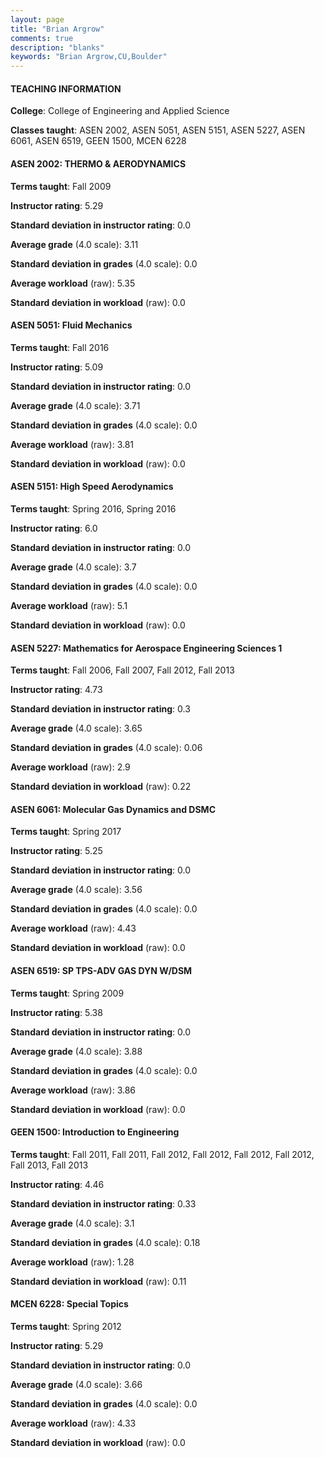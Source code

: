 ```yaml
---
layout: page
title: "Brian Argrow" 
comments: true
description: "blanks"
keywords: "Brian Argrow,CU,Boulder"
---
```

<head>
<script src="https://ajax.googleapis.com/ajax/libs/jquery/2.1.3/jquery.min.js"></script>
<script src="https://dl.dropboxusercontent.com/s/pc42nxpaw1ea4o9/highcharts.js?dl=0"></script>
<!-- <script src="../assets/js/highcharts.js"></script> -->
<style type="text/css">@font-face {
	font-family: "Bebas Neue";
	src: url(https://www.filehosting.org/file/details/544349/BebasNeue Regular.otf) format("opentype");
	}
	h1.Bebas { 
		font-family: "Bebas Neue", Verdana, Tahoma;
	}
</style>
</head>
	   
#### TEACHING INFORMATION

**College**: College of Engineering and Applied Science

**Classes taught**: ASEN 2002, ASEN 5051, ASEN 5151, ASEN 5227, ASEN 6061, ASEN 6519, GEEN 1500, MCEN 6228

#### ASEN 2002: THERMO & AERODYNAMICS

**Terms taught**: Fall 2009

**Instructor rating**: 5.29

**Standard deviation in instructor rating**: 0.0

**Average grade** (4.0 scale): 3.11

**Standard deviation in grades** (4.0 scale): 0.0

**Average workload** (raw): 5.35

**Standard deviation in workload** (raw): 0.0

#### ASEN 5051: Fluid Mechanics

**Terms taught**: Fall 2016

**Instructor rating**: 5.09

**Standard deviation in instructor rating**: 0.0

**Average grade** (4.0 scale): 3.71

**Standard deviation in grades** (4.0 scale): 0.0

**Average workload** (raw): 3.81

**Standard deviation in workload** (raw): 0.0

#### ASEN 5151: High Speed Aerodynamics

**Terms taught**: Spring 2016, Spring 2016

**Instructor rating**: 6.0

**Standard deviation in instructor rating**: 0.0

**Average grade** (4.0 scale): 3.7

**Standard deviation in grades** (4.0 scale): 0.0

**Average workload** (raw): 5.1

**Standard deviation in workload** (raw): 0.0

#### ASEN 5227: Mathematics for Aerospace Engineering Sciences 1

**Terms taught**: Fall 2006, Fall 2007, Fall 2012, Fall 2013

**Instructor rating**: 4.73

**Standard deviation in instructor rating**: 0.3

**Average grade** (4.0 scale): 3.65

**Standard deviation in grades** (4.0 scale): 0.06

**Average workload** (raw): 2.9

**Standard deviation in workload** (raw): 0.22

#### ASEN 6061: Molecular Gas Dynamics and DSMC

**Terms taught**: Spring 2017

**Instructor rating**: 5.25

**Standard deviation in instructor rating**: 0.0

**Average grade** (4.0 scale): 3.56

**Standard deviation in grades** (4.0 scale): 0.0

**Average workload** (raw): 4.43

**Standard deviation in workload** (raw): 0.0

#### ASEN 6519: SP TPS-ADV GAS DYN W/DSM

**Terms taught**: Spring 2009

**Instructor rating**: 5.38

**Standard deviation in instructor rating**: 0.0

**Average grade** (4.0 scale): 3.88

**Standard deviation in grades** (4.0 scale): 0.0

**Average workload** (raw): 3.86

**Standard deviation in workload** (raw): 0.0

#### GEEN 1500: Introduction to Engineering

**Terms taught**: Fall 2011, Fall 2011, Fall 2012, Fall 2012, Fall 2012, Fall 2012, Fall 2013, Fall 2013

**Instructor rating**: 4.46

**Standard deviation in instructor rating**: 0.33

**Average grade** (4.0 scale): 3.1

**Standard deviation in grades** (4.0 scale): 0.18

**Average workload** (raw): 1.28

**Standard deviation in workload** (raw): 0.11

#### MCEN 6228: Special Topics

**Terms taught**: Spring 2012

**Instructor rating**: 5.29

**Standard deviation in instructor rating**: 0.0

**Average grade** (4.0 scale): 3.66

**Standard deviation in grades** (4.0 scale): 0.0

**Average workload** (raw): 4.33

**Standard deviation in workload** (raw): 0.0

